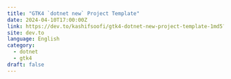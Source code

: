 ```yaml
---
title: "GTK4 `dotnet new` Project Template"
date: 2024-04-10T17:00:00Z
link: https://dev.to/kashifsoofi/gtk4-dotnet-new-project-template-1md5?utm_medium=RSS&utm_source=news.12bit.vn
site: dev.to
language: English
category:
  - dotnet
  - gtk4
draft: false
---
```

